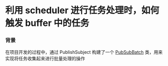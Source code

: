 # 利用 scheduler 进行任务处理时，如何触发 buffer 中的任务

### 背景
在项目开发的过程中，通过 PublishSubject 构建了一个 [PubSubBatch](src/main/java/com/sylvan/auro/common/pubsub/rxjava/PubsubBatch.java) 类，用来实现将任务收集起来进行批量处理的操作
